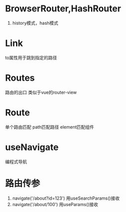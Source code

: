 # BrowserRouter,HashRouter
1. history模式，hash模式


# Link
to属性用于跳到指定的路径

# Routes
路由的出口 类似于vue的router-view


# Route 
单个路由匹配 path匹配路径  element匹配组件


# useNavigate 
编程式导航


# 路由传参
1. navigate('/about?id=123')  用useSearchParams()接收
2. navigate('/about/100') 用useParams()接收
